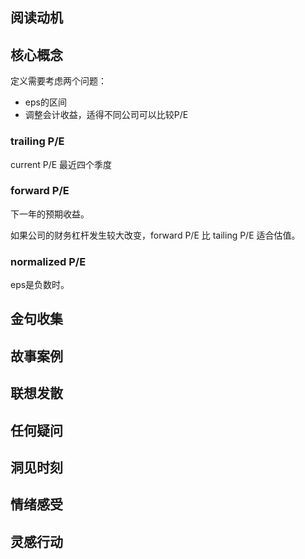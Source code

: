 ## 阅读动机

## 核心概念

定义需要考虑两个问题：
- eps的区间
- 调整会计收益，适得不同公司可以比较P/E

### trailing P/E
current P/E
最近四个季度

### forward P/E

下一年的预期收益。

如果公司的财务杠杆发生较大改变，forward P/E 比 tailing P/E 适合估值。

### normalized P/E

eps是负数时。

## 金句收集

## 故事案例

## 联想发散

## 任何疑问

## 洞见时刻

## 情绪感受

## 灵感行动